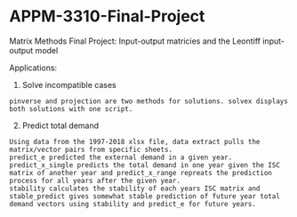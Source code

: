 # APPM-3310-Final-Project

Matrix Methods Final Project: Input-output matricies and the Leontiff input-output model

Applications:
  
  1. Solve incompatible cases
  
    pinverse and projection are two methods for solutions. solvex displays both solutions with one script.
  2. Predict total demand
  
    Using data from the 1997-2018 xlsx file, data extract pulls the matrix/vector pairs from specific sheets. 
    predict_e predicted the external demand in a given year. 
    predict_x_single predicts the total demand in one year given the ISC matrix of another year and predict_x_range repreats the prediction process for all years after the given year.
    stability calculates the stability of each years ISC matrix and stable_predict gives somewhat stable prediction of future year total demand vectors using stability and predict_e for future years. 
